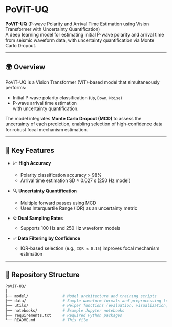 # PoViT-UQ

**PoViT-UQ** (P-wave Polarity and Arrival Time Estimation using Vision Transformer with Uncertainty Quantification)  
A deep learning model for estimating initial P-wave polarity and arrival time from seismic waveform data, with uncertainty quantification via Monte Carlo Dropout.

---

## 🌍 Overview

PoViT-UQ is a Vision Transformer (ViT)-based model that simultaneously performs:
- Initial P-wave polarity classification (`Up`, `Down`, `Noise`)
- P-wave arrival time estimation  
with uncertainty quantification.

The model integrates **Monte Carlo Dropout (MCD)** to assess the uncertainty of each prediction, enabling selection of high-confidence data for robust focal mechanism estimation.

---

## 🧠 Key Features

- 📈 **High Accuracy**  
  - Polarity classification accuracy > 98%  
  - Arrival time estimation SD ≈ 0.027 s (250 Hz model)

- 🔍 **Uncertainty Quantification**  
  - Multiple forward passes using MCD  
  - Uses Interquartile Range (IQR) as an uncertainty metric

- ⚙️ **Dual Sampling Rates**  
  - Supports 100 Hz and 250 Hz waveform models

- ✅ **Data Filtering by Confidence**  
  - IQR-based selection (e.g., `IQR ≤ 0.15`) improves focal mechanism estimation

---

## 📁 Repository Structure

```bash
PoViT-UQ/
│
├── model/               # Model architecture and training scripts
├── data/                # Sample waveform formats and preprocessing tools
├── utils/               # Helper functions (evaluation, visualization, etc.)
├── notebooks/           # Example Jupyter notebooks
├── requirements.txt     # Required Python packages
└── README.md            # This file
